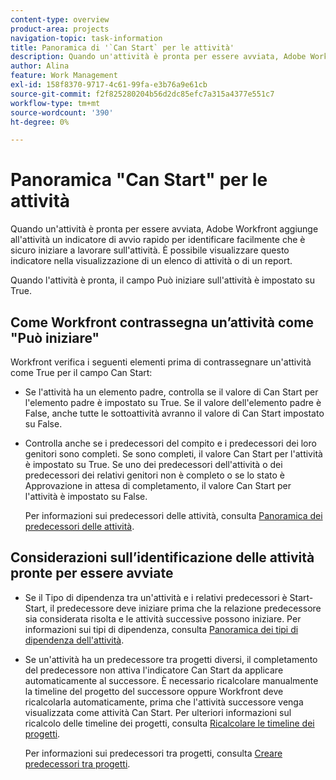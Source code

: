 ```yaml
---
content-type: overview
product-area: projects
navigation-topic: task-information
title: Panoramica di '`Can Start` per le attività'
description: Quando un'attività è pronta per essere avviata, Adobe Workfront aggiunge all'attività un indicatore di avvio rapido per identificare facilmente che è sicuro iniziare a lavorare sull'attività. È possibile visualizzare questo indicatore nella visualizzazione di un elenco di attività o di un report.
author: Alina
feature: Work Management
exl-id: 158f8370-9717-4c61-99fa-e3b76a9e61cb
source-git-commit: f2f825280204b56d2dc85efc7a315a4377e551c7
workflow-type: tm+mt
source-wordcount: '390'
ht-degree: 0%

---
```


# Panoramica &quot;Can Start&quot; per le attività

Quando un&#39;attività è pronta per essere avviata, Adobe Workfront aggiunge all&#39;attività un indicatore di avvio rapido per identificare facilmente che è sicuro iniziare a lavorare sull&#39;attività. È possibile visualizzare questo indicatore nella visualizzazione di un elenco di attività o di un report.

Quando l&#39;attività è pronta, il campo Può iniziare sull&#39;attività è impostato su True.

## Come Workfront contrassegna un’attività come &quot;Può iniziare&quot;

Workfront verifica i seguenti elementi prima di contrassegnare un&#39;attività come True per il campo Can Start:

* Se l&#39;attività ha un elemento padre, controlla se il valore di Can Start per l&#39;elemento padre è impostato su True. Se il valore dell&#39;elemento padre è False, anche tutte le sottoattività avranno il valore di Can Start impostato su False. 
* Controlla anche se i predecessori del compito e i predecessori dei loro genitori sono completi. Se sono completi, il valore Can Start per l&#39;attività è impostato su True. Se uno dei predecessori dell&#39;attività o dei predecessori dei relativi genitori non è completo o se lo stato è Approvazione in attesa di completamento, il valore Can Start per l&#39;attività è impostato su False. 

   Per informazioni sui predecessori delle attività, consulta [Panoramica dei predecessori delle attività](../../../manage-work/tasks/use-prdcssrs/predecessors-overview.md).

## Considerazioni sull’identificazione delle attività pronte per essere avviate

* Se il Tipo di dipendenza tra un&#39;attività e i relativi predecessori è Start-Start, il predecessore deve iniziare prima che la relazione predecessore sia considerata risolta e le attività successive possono iniziare. Per informazioni sui tipi di dipendenza, consulta [Panoramica dei tipi di dipendenza dell&#39;attività](../../../manage-work/tasks/use-prdcssrs/task-dependency-types.md).
* Se un&#39;attività ha un predecessore tra progetti diversi, il completamento del predecessore non attiva l&#39;indicatore Can Start da applicare automaticamente al successore. È necessario ricalcolare manualmente la timeline del progetto del successore oppure Workfront deve ricalcolarla automaticamente, prima che l&#39;attività successore venga visualizzata come attività Can Start. Per ulteriori informazioni sul ricalcolo delle timeline dei progetti, consulta [Ricalcolare le timeline dei progetti](../../../manage-work/projects/manage-projects/recalculate-project-timeline.md).

   Per informazioni sui predecessori tra progetti, consulta [Creare predecessori tra progetti](../../../manage-work/tasks/use-prdcssrs/cross-project-predecessors.md).
